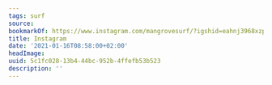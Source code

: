 ```yaml
---
tags: surf
source:
bookmarkOf: https://www.instagram.com/mangrovesurf/?igshid=eahnj3968xzp
title: Instagram
date: '2021-01-16T08:58:00+02:00'
headImage:
uuid: 5c1fc028-13b4-44bc-952b-4ffefb53b523
description: ''
---
```


